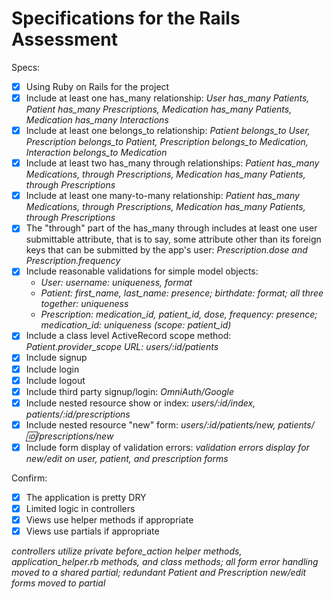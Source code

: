 # Specifications for the Rails Assessment

Specs:
- [x] Using Ruby on Rails for the project
- [x] Include at least one has_many relationship: *User has_many Patients, Patient has_many Prescriptions, Medication has_many Patients, Medication has_many Interactions*
- [x] Include at least one belongs_to relationship:  *Patient belongs_to User, Prescription belongs_to Patient, Prescription belongs_to Medication, Interaction belongs_to Medication*
- [x] Include at least two has_many through relationships:  *Patient has_many Medications, through Prescriptions, Medication has_many Patients, through Prescriptions*
- [x] Include at least one many-to-many relationship:  *Patient has_many Medications, through Prescriptions, Medication has_many Patients, through Prescriptions*
- [x] The "through" part of the has_many through includes at least one user submittable attribute, that is to say, some attribute other than its foreign keys that can be submitted by the app's user: *Prescription.dose and Prescription.frequency*
- [x] Include reasonable validations for simple model objects:
  - *User: username: uniqueness, format*
  - *Patient: first_name, last_name: presence; birthdate: format; all three together: uniqueness*
  - *Prescription: medication_id, patient_id, dose, frequency: presence; medication_id: uniqueness (scope: patient_id)*
- [x] Include a class level ActiveRecord scope method: *Patient.provider_scope URL: users/:id/patients*
- [x] Include signup
- [x] Include login
- [x] Include logout
- [x] Include third party signup/login: *OmniAuth/Google*
- [x] Include nested resource show or index: *users/:id/index, patients/:id/prescriptions*
- [x] Include nested resource "new" form: *users/:id/patients/new, patients/:id:/prescriptions/new*
- [x] Include form display of validation errors: *validation errors display for new/edit on user, patient, and prescription forms*

Confirm:
- [x] The application is pretty DRY
- [x] Limited logic in controllers
- [x] Views use helper methods if appropriate
- [x] Views use partials if appropriate

*controllers utilize private before_action helper methods, application_helper.rb methods, and class methods; all form error handling moved to a shared partial; redundant Patient and Prescription new/edit forms moved to partial*